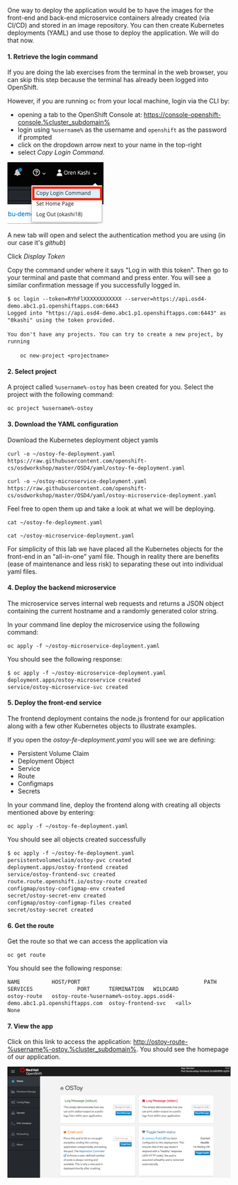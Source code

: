 One way to deploy the application would be to have the images for the front-end and back-end microservice containers already created (via CI/CD) and stored in an image repository.  You can then create Kubernetes deployments (YAML) and use those to deploy the application.  We will do that now.

#### 1. Retrieve the login command

If you are doing the lab exercises from the terminal in the web browser, you can skip this step because the terminal has already been logged into OpenShift.

However, if you are running `oc` from your local machine, login via the CLI by:

- opening a tab to the OpenShift Console at: <https://console-openshift-console.%cluster_subdomain%>
- login using `%username%` as the username and `openshift` as the password if prompted
- click on the dropdown arrow next to your name in the top-right
- select *Copy Login Command*.

![CLI Login](images/4-cli-login.png)

A new tab will open and select the authentication method you are using (in our case it's *github*)

Click *Display Token*

Copy the command under where it says "Log in with this token". Then go to your terminal and paste that command and press enter.  You will see a similar confirmation message if you successfully logged in.

```shell
$ oc login --token=RYhFlXXXXXXXXXXXX --server=https://api.osd4-demo.abc1.p1.openshiftapps.com:6443
Logged into "https://api.osd4-demo.abc1.p1.openshiftapps.com:6443" as "0kashi" using the token provided.

You don't have any projects. You can try to create a new project, by running

    oc new-project <projectname>

```

#### 2. Select project

A project called `%username%-ostoy` has been created for you. Select the project with the following command:

```execute
oc project %username%-ostoy
```

#### 3. Download the YAML configuration

Download the Kubernetes deployment object yamls

```execute
curl -o ~/ostoy-fe-deployment.yaml https://raw.githubusercontent.com/openshift-cs/osdworkshop/master/OSD4/yaml/ostoy-fe-deployment.yaml
```

```execute
curl -o ~/ostoy-microservice-deployment.yaml https://raw.githubusercontent.com/openshift-cs/osdworkshop/master/OSD4/yaml/ostoy-microservice-deployment.yaml
```

Feel free to open them up and take a look at what we will be deploying.

```execute
cat ~/ostoy-fe-deployment.yaml
```

```execute
cat ~/ostoy-microservice-deployment.yaml
```


For simplicity of this lab we have placed all the Kubernetes objects for the front-end in an "all-in-one" yaml file.  Though in reality there are benefits (ease of maintenance and less risk) to separating these out into individual yaml files.

#### 4. Deploy the backend microservice

The microservice serves internal web requests and returns a JSON object containing the current hostname and a randomly generated color string.

In your command line deploy the microservice using the following command:

```execute
oc apply -f ~/ostoy-microservice-deployment.yaml
```

You should see the following response:
```shell
$ oc apply -f ~/ostoy-microservice-deployment.yaml
deployment.apps/ostoy-microservice created
service/ostoy-microservice-svc created
```

#### 5. Deploy the front-end service

The frontend deployment contains the node.js frontend for our application along with a few other Kubernetes objects to illustrate examples.

 If you open the *ostoy-fe-deployment.yaml* you will see we are defining:

- Persistent Volume Claim
- Deployment Object
- Service
- Route
- Configmaps
- Secrets

In your command line, deploy the frontend along with creating all objects mentioned above by entering:

```execute
oc apply -f ~/ostoy-fe-deployment.yaml
```

You should see all objects created successfully

```shell
$ oc apply -f ~/ostoy-fe-deployment.yaml
persistentvolumeclaim/ostoy-pvc created
deployment.apps/ostoy-frontend created
service/ostoy-frontend-svc created
route.route.openshift.io/ostoy-route created
configmap/ostoy-configmap-env created
secret/ostoy-secret-env created
configmap/ostoy-configmap-files created
secret/ostoy-secret created
```

#### 6. Get the route

Get the route so that we can access the application via

```execute
oc get route
```

You should see the following response:

```shell
NAME          HOST/PORT                                       PATH      SERVICES              PORT      TERMINATION   WILDCARD
ostoy-route   ostoy-route-%username%-ostoy.apps.osd4-demo.abc1.p1.openshiftapps.com  ostoy-frontend-svc   <all>             None
```

#### 7. View the app

Click on this link to access the application: <http://ostoy-route-%username%-ostoy.%cluster_subdomain%>.  You should see the homepage of our application.

![Home Page](images/4-ostoy-homepage.png)
